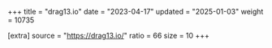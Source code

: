 +++
title = "drag13.io"
date = "2023-04-17"
updated = "2025-01-03"
weight = 10735

[extra]
source = "https://drag13.io/"
ratio = 66
size = 10
+++

